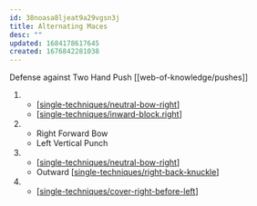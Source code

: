 ```yaml
---
id: 38noasa8ljeat9a29vgsn3j
title: Alternating Maces
desc: ""
updated: 1684178617645
created: 1676842281038
---
```


Defense against Two Hand Push
[[web-of-knowledge/pushes]]

1.  - [[single-techniques/neutral-bow-right]]
    - [[single-techniques/inward-block.right]]
2.  - Right Forward Bow
    - Left Vertical Punch
3.  - [[single-techniques/neutral-bow-right]]
    - Outward [[single-techniques/right-back-knuckle]]
4.  - [[single-techniques/cover-right-before-left]]

[//begin]: # "Autogenerated link references for markdown compatibility"
[single-techniques/neutral-bow-right]: ../single-techniques/neutral-bow-right "Right Neutral Bow"
[single-techniques/inward-block.right]: ../single-techniques/inward-block.right "Right Inward Block"
[single-techniques/right-back-knuckle]: ../single-techniques/right-back-knuckle "Right Back Knuckle"
[single-techniques/cover-right-before-left]: ../single-techniques/cover-right-before-left "Cover Right before Left"
[//end]: # "Autogenerated link references"
